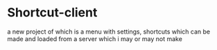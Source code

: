 # Shortcut-client
a new project of which is a menu with settings, shortcuts which can be made and loaded from a server which i may or may not make
